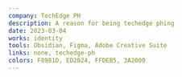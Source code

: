 ```yaml
---
company: TechEdge PH
description: A reason for being techedge phing
date: 2023-03-04
works: identity
tools: Obsidian, Figma, Adobe Creative Suite
links: none, techedge-ph
colors: F8981D, ED2024, FFDEB5, 3A2000
---
```

